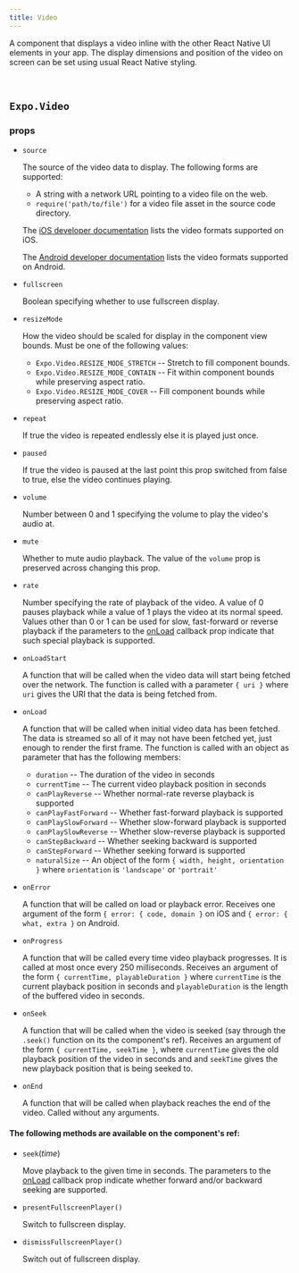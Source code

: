 ```yaml
---
title: Video
---
```


A component that displays a video inline with the other React Native UI elements in your app. The display dimensions and position of the video on screen can be set using usual React Native styling.

<div data-sketch-id="B1eqoFkhx" data-sketch-platform="ios" data-sketch-preview="true" class="embedded-example-container"></div>
<br />

## `Expo.Video`

### props

- `source`

  The source of the video data to display. The following forms are supported:

  - A string with a network URL pointing to a video file on the web.
  - `require('path/to/file')` for a video file asset in the source code directory.

  The [iOS developer documentation](https://developer.apple.com/library/ios/documentation/Miscellaneous/Conceptual/iPhoneOSTechOverview/MediaLayer/MediaLayer.html) lists the video formats supported on iOS.

  The [Android developer documentation](https://developer.android.com/guide/appendix/media-formats.html#formats-table) lists the video formats supported on Android.

- `fullscreen`

  Boolean specifying whether to use fullscreen display.

- `resizeMode`

  How the video should be scaled for display in the component view bounds. Must be one of the following values:

  - `Expo.Video.RESIZE_MODE_STRETCH` -- Stretch to fill component bounds.
  - `Expo.Video.RESIZE_MODE_CONTAIN` -- Fit within component bounds while preserving aspect ratio.
  - `Expo.Video.RESIZE_MODE_COVER` -- Fill component bounds while preserving aspect ratio.

- `repeat`

  If true the video is repeated endlessly else it is played just once.

- `paused`

  If true the video is paused at the last point this prop switched from false to true, else the video continues playing.

- `volume`

  Number between 0 and 1 specifying the volume to play the video's audio at.

- `mute`

  Whether to mute audio playback. The value of the `volume` prop is preserved across changing this prop.

- `rate`

  Number specifying the rate of playback of the video. A value of 0 pauses playback while a value of 1 plays the video at its normal speed. Values other than 0 or 1 can be used for slow, fast-forward or reverse playback if the parameters to the [onLoad](#video-on-load) callback prop indicate that such special playback is supported.

- `onLoadStart`

  A function that will be called when the video data will start being fetched over the network. The function is called with a parameter `{ uri }` where `uri` gives the URI that the data is being fetched from.

- `onLoad`

  A function that will be called when initial video data has been fetched. The data is streamed so all of it may not have been fetched yet, just enough to render the first frame. The function is called with an object as parameter that has the following members:

  -   `duration` -- The duration of the video in seconds
  -   `currentTime` -- The current video playback position in seconds
  -   `canPlayReverse` -- Whether normal-rate reverse playback is supported
  -   `canPlayFastForward` -- Whether fast-forward playback is supported
  -   `canPlaySlowForward` -- Whether slow-forward playback is supported
  -   `canPlaySlowReverse` -- Whether slow-reverse playback is supported
  -   `canStepBackward` -- Whether seeking backward is supported
  -   `canStepForward` -- Whether seeking forward is supported
  -   `naturalSize` -- An object of the form `{ width, height, orientation }` where `orientation` is `'landscape'` or `'portrait'`

- `onError`

  A function that will be called on load or playback error. Receives one argument of the form `{ error: { code, domain }` on iOS and `{ error: { what, extra }` on Android.

- `onProgress`

  A function that will be called every time video playback progresses. It is called at most once every 250 milliseconds. Receives an argument of the form `{ currentTime, playableDuration }` where `currentTime` is the current playback position in seconds and `playableDuration` is the length of the buffered video in seconds.

- `onSeek`

  A function that will be called when the video is seeked (say through the `.seek()` function on its the component's ref). Receives an argument of the form `{ currentTime, seekTime }`, where `currentTime` gives the old playback position of the video in seconds and and `seekTime` gives the new playback position that is being seeked to.

- `onEnd`

  A function that will be called when playback reaches the end of the video. Called without any arguments.

#### The following methods are available on the component's ref:

- `seek`(_time_)

  Move playback to the given time in seconds. The parameters to the [onLoad](#video-on-load) callback prop indicate whether forward and/or backward seeking are supported.

- `presentFullscreenPlayer()`

  Switch to fullscreen display.

- `dismissFullscreenPlayer()`

  Switch out of fullscreen display.
